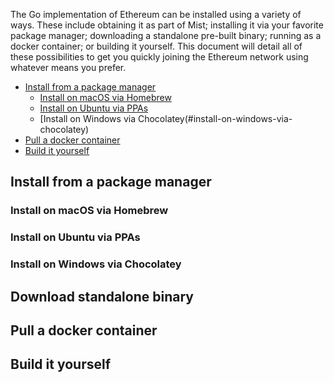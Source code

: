 The Go implementation of Ethereum can be installed using a variety of ways. These include obtaining it as part of Mist; installing it via your favorite package manager; downloading a standalone pre-built binary; running as a docker container; or building it yourself. This document will detail all of these possibilities to get you quickly joining the Ethereum network using whatever means you prefer.

 * [Install from a package manager](#install-from-a-package-manager)
   * [Install on macOS via Homebrew](#install-on-macos-via-homebrew)
   * [Install on Ubuntu via PPAs](#install-on-ubuntu-via-ppas)
   * [Install on Windows via Chocolatey(#install-on-windows-via-chocolatey)
 * [Pull a docker container](#pull-a-docker-container)
 * [Build it yourself](#build-it-yourself)

## Install from a package manager

### Install on macOS via Homebrew

### Install on Ubuntu via PPAs

### Install on Windows via Chocolatey

## Download standalone binary

## Pull a docker container

## Build it yourself

